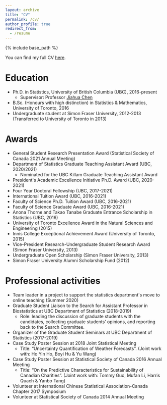 ```yaml
---
layout: archive
title: "CV"
permalink: /cv/
author_profile: true
redirect_from:
  - /resume
---
```


{% include base_path %}

You can find my full CV [here](https://gozhang.github.io/files/Professional_CV_Archer.pdf).

Education
======
* Ph.D. in Statistics, University of British Columbia (UBC), 2016-present
  * Supervisor: Professor [Jiahua Chen](https://www.stat.ubc.ca/~jhchen/)
* B.Sc. (Honours with high distinction) in Statistics & Mathematics, University of Toronto, 2016
* Undergraduate student at Simon Fraser University, 2012-2013 (Transferred to University of Toronto in 2013)

Awards 
======
* General Student Research Presentation Award (Statistical Society of Canada 2021 Annual Meeting)
* Department of Statistics Graduate Teaching Assistant Award (UBC, 2020/2021)
  * Nominated for the UBC Killam Graduate Teaching Assistant Award
* President's Academic Excellence Initiative Ph.D. Award (UBC, 2020-2021)
* Four Year Doctoral Fellowship (UBC, 2017-2021)
* International Tuition Award (UBC, 2016-2021)
* Faculty of Science Ph.D. Tuition Award (UBC, 2016-2021)
* Faculty of Science Graduate Award (UBC, 2016-2021)
* Anona Thorne and Takao Tanabe Graduate Entrance Scholarship in Statistics (UBC, 2016)
* University of Toronto Excellence Award in the Natural Sciences and Engineering (2015)
* Innis College Exceptional Achievement Award (University of Toronto, 2015)
* Vice-President Research-Undergraduate Student Research Award (Simon Fraser University, 2013)
* Undergraduate Open Scholarship (Simon Fraser University, 2013)
* Simon Fraser University Alumni Scholarship Fund (2012)

Professional activities
======
* Team leader in a project to support the statistics department's move to online teaching (Summer 2020)
* Graduate Student Liaison to the Search for Assistant Professor in Biostatistics at UBC Department of Statistics (2018-2019)
  * Role: leading the discussion of graduate students with the candidates, collecting graduate students’ opinions, and reporting back to the Search Committee.
* Organizer of the Graduate Student Seminars at UBC Department of Statistics (2017-2019)
* Case Study Poster Session at 2018 Joint Statistical Meeting
  * Title: “Uncertainty Quantification of Weather Forecasts”. (Joint work with: Ho Yin Ho, Boyi Hu & Yu Wang)
* Case Study Poster Session at Statistical Society of Canada 2016 Annual Meeting
  * Title: “On the Predictive Characteristics for Sustainability of Canadian Charities”. (Joint work with: Tommy Guo, Mufan Li, Harris Quach & Yanbo Tang)
* Volunteer at International Chinese Statistical Association-Canada Chapter 2017 Symposium
* Volunteer at Statistical Society of Canada 2014 Annual Meeting
